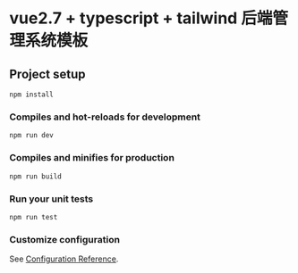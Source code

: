 # vue2.7 + typescript + tailwind 后端管理系统模板

## Project setup
```
npm install
```

### Compiles and hot-reloads for development
```
npm run dev
```

### Compiles and minifies for production
```
npm run build
```

### Run your unit tests
```
npm run test
```

### Customize configuration
See [Configuration Reference](https://cli.vuejs.org/config/).

